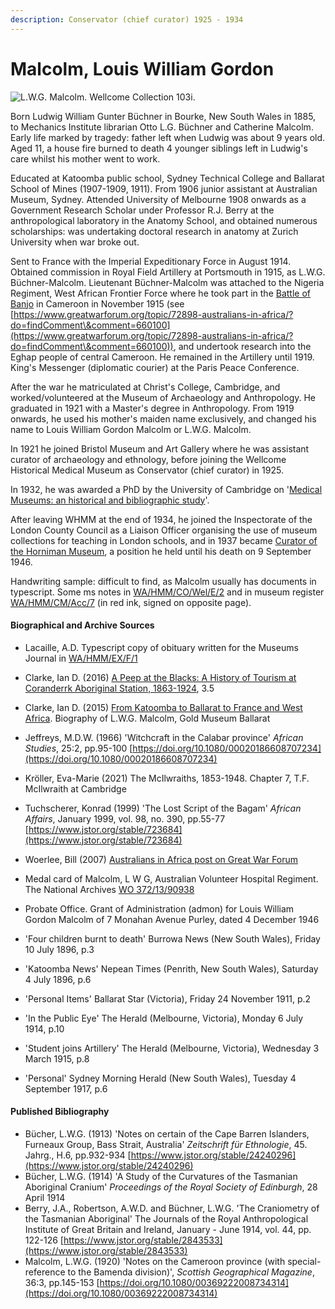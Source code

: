 ```yaml
---
description: Conservator (chief curator) 1925 - 1934
---
```


# Malcolm, Louis William Gordon

![L.W.G. Malcolm. Wellcome Collection 103i.](https://iiif.wellcomecollection.org/image/V0027849/full/760%2C/0/default.jpg)

Born Ludwig William Gunter Büchner in Bourke, New South Wales in 1885, to Mechanics Institute librarian Otto L.G. Büchner and Catherine Malcolm. Early life marked by tragedy: father left when Ludwig was about 9 years old. Aged 11, a house fire burned to death 4 younger siblings left in Ludwig's care whilst his mother went to work.

Educated at Katoomba public school, Sydney Technical College and Ballarat School of Mines (1907-1909, 1911). From 1906 junior assistant at Australian Museum, Sydney. Attended University of Melbourne 1908 onwards as a Government Research Scholar under Professor R.J. Berry at the anthropological laboratory in the Anatomy School, and obtained numerous scholarships: was undertaking doctoral research in anatomy at Zurich University when war broke out.

Sent to France with the Imperial Expeditionary Force in August 1914. Obtained commission in Royal Field Artillery at Portsmouth in 1915, as L.W.G. Büchner-Malcolm. Lieutenant Büchner-Malcolm was attached to the Nigeria Regiment, West African Frontier Force where he took part in the [Battle of Banjo](https://en.wikipedia.org/wiki/Battle\_of\_Banjo) in Cameroon in November 1915 (see [https://www.greatwarforum.org/topic/72898-australians-in-africa/?do=findComment\&comment=660100](https://www.greatwarforum.org/topic/72898-australians-in-africa/?do=findComment\&comment=660100)), and undertook research into the Eghap people of central Cameroon. He remained in the Artillery until 1919. King's Messenger (diplomatic courier) at the Paris Peace Conference.

After the war he matriculated at Christ's College, Cambridge, and worked/volunteered at the Museum of Archaeology and Anthropology. He graduated in 1921 with a Master's degree in Anthropology. From 1919 onwards, he used his mother's maiden name exclusively, and changed his name to Louis William Gordon Malcolm or L.W.G. Malcolm.

In 1921 he joined Bristol Museum and Art Gallery where he was assistant curator of archaeology and ethnology, before joining the Wellcome Historical Medical Museum as Conservator (chief curator) in 1925.

In 1932, he was awarded a PhD by the University of Cambridge on '[Medical Museums: an historical and bibliographic study](https://idiscover.lib.cam.ac.uk/permalink/f/t9gok8/44CAM\_ALMA21432633030003606)'.

After leaving WHMM at the end of 1934, he joined the Inspectorate of the London County Council as a Liaison Officer organising the use of museum collections for teaching in London schools, and in 1937 became [Curator of the Horniman Museum](https://www.horniman.ac.uk/agent/agent-11425/), a position he held until his death on 9 September 1946.

Handwriting sample: difficult to find, as Malcolm usually has documents in typescript. Some ms notes in [WA/HMM/CO/Wel/E/2](https://wellcomecollection.org/works/ubfs633j/items) and in museum register [WA/HMM/CM/Acc/7](https://wellcomecollection.org/works/au9sjk9g/items?canvas=73) (in red ink, signed on opposite page).

#### Biographical and Archive Sources

* Lacaille, A.D. Typescript copy of obituary written for the Museums Journal in [WA/HMM/EX/F/1](https://wellcomecollection.org/works/n6a3mp3a/items?canvas=188)
* Clarke, Ian D. (2016) [A Peep at the Blacks: A History of Tourism at Coranderrk Aboriginal Station, 1863-1924](https://www.google.co.uk/books/edition/A\_Peep\_at\_the\_Blacks/mDNBDAAAQBAJ?hl=en\&gbpv=0), 3.5
* Clarke, Ian D. (2015) [From Katoomba to Ballarat to France and West Africa](http://www.goldmuseum.com.au/from-katoomba-to-ballarat-to-france-and-west-africa/). Biography of L.W.G. Malcolm, Gold Museum Ballarat
* Jeffreys, M.D.W. (1966) 'Witchcraft in the Calabar province' _African Studies_, 25:2, pp.95-100 [https://doi.org/10.1080/00020186608707234](https://doi.org/10.1080/00020186608707234)
* Kröller, Eva-Marie (2021) The McIlwraiths, 1853-1948. Chapter 7, T.F. McIlwraith at Cambridge
* Tuchscherer, Konrad (1999) 'The Lost Script of the Bagam' _African Affairs_, January 1999, vol. 98, no. 390, pp.55-77 [https://www.jstor.org/stable/723684](https://www.jstor.org/stable/723684)
* Woerlee, Bill (2007) [Australians in Africa post on Great War Forum](https://www.greatwarforum.org/topic/72898-australians-in-africa/?do=findComment\&comment=660100)



* Medal card of Malcolm, L W G, Australian Volunteer Hospital Regiment. The National Archives [WO 372/13/90938](https://discovery.nationalarchives.gov.uk/details/r/D3904607)&#x20;
* Probate Office. Grant of Administration (admon) for Louis William Gordon Malcolm of 7 Monahan Avenue Purley, dated 4 December 1946
* 'Four children burnt to death' Burrowa News (New South Wales), Friday 10 July 1896, p.3
* 'Katoomba News' Nepean Times (Penrith, New South Wales), Saturday 4 July 1896, p.6
* 'Personal Items' Ballarat Star (Victoria), Friday 24 November 1911, p.2
* 'In the Public Eye' The Herald (Melbourne, Victoria), Monday 6 July 1914, p.10
* 'Student joins Artillery' The Herald (Melbourne, Victoria), Wednesday 3 March 1915, p.8
* 'Personal' Sydney Morning Herald (New South Wales), Tuesday 4 September 1917, p.6

#### Published Bibliography

* Bücher, L.W.G. (1913) 'Notes on certain of the Cape Barren Islanders, Furneaux Group, Bass Strait, Australia' _Zeitschrift für Ethnologie_, 45. Jahrg., H.6, pp.932-934 [https://www.jstor.org/stable/24240296](https://www.jstor.org/stable/24240296)
* Bücher, L.W.G. (1914) 'A Study of the Curvatures of the Tasmanian Aboriginal Cranium' _Proceedings of the Royal Society of Edinburgh_, 28 April 1914
* Berry, J.A., Robertson, A.W.D. and Büchner, L.W.G. 'The Craniometry of the Tasmanian Aboriginal' The Journals of the Royal Anthropological Institute of Great Britain and Ireland, January - June 1914, vol. 44, pp. 122-126 [https://www.jstor.org/stable/2843533](https://www.jstor.org/stable/2843533)
* Malcolm, L.W.G. (1920) 'Notes on the Cameroon province (with special-reference to the Bamenda division)', _Scottish Geographical Magazine_, 36:3, pp.145-153 [https://doi.org/10.1080/00369222008734314](https://doi.org/10.1080/00369222008734314)

